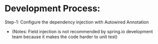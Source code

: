 # Development Process:
Step-1: Configure the dependency injection with Autowired Annotation<br>

- (Notes: Field injection is not recommended by spring.io development team because it makes the code harder to unit test)

